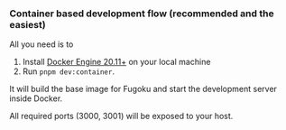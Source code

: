 ### Container based development flow (recommended and the easiest)

All you need is to

1. Install [Docker Engine 20.11+](https://docs.docker.com/engine/install/) on your local machine
2. Run `pnpm dev:container`.

It will build the base image for Fugoku and start the development server inside Docker.

All required ports (3000, 3001) will be exposed to your host.
